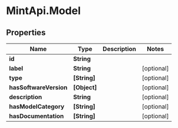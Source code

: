# MintApi.Model

## Properties

Name | Type | Description | Notes
------------ | ------------- | ------------- | -------------
**id** | **String** |  | 
**label** | **String** |  | [optional] 
**type** | **[String]** |  | [optional] 
**hasSoftwareVersion** | **[Object]** |  | [optional] 
**description** | **String** |  | [optional] 
**hasModelCategory** | **[String]** |  | [optional] 
**hasDocumentation** | **[String]** |  | [optional] 



